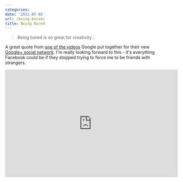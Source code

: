 ```yaml
---
categories:
date: '2011-07-05'
url: /being-bored/
title: Being Bored
---
```


<blockquote>Being bored is so great for creativity...</blockquote>

A great quote from <a href="https://www.youtube.com/watch?v=Tku1vJeuzH4">one of the videos</a> Google put together for their new <a href="http://plus.google.com/">Google+ social network</a>. I'm really looking forward to this - it's everything Facebook could be if they stopped trying to force me to be friends with strangers.

<iframe class="alignc" width="560" height="349" src="https://www.youtube.com/embed/Tku1vJeuzH4" frameborder="0" allowfullscreen></iframe>